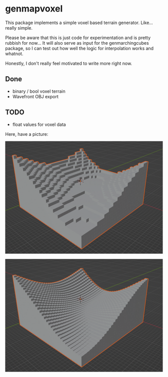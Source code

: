 # genmapvoxel

This package implements a simple voxel based terrain generator. Like... really simple.

Please be aware that this is just code for experimentation and is pretty rubbish for now... It will also serve as input for the genmarchingcubes package, so I can test out how well the logic for interpolation works and whatnot.

Honestly, I don't really feel motivated to write more right now.

## Done

* binary / bool voxel terrain
* Wavefront OBJ export

## TODO

* float values for voxel data

Here, have a picture:

![alt text](https://raw.githubusercontent.com/Flokey82/go_gens/master/genmapvoxel/images/blocky.png "Example of rendered voxel terrain (blocky)")


![alt text](https://raw.githubusercontent.com/Flokey82/go_gens/master/genmapvoxel/images/smooth.png "Example of rendered voxel terrain (smooth)")